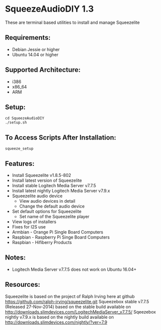SqueezeAudioDIY 1.3
=========================
These are terminal based utilities to install and manage Squeezelite

Requirements:
-------------
- Debian Jessie or higher
- Ubuntu 14.04 or higher

Supported Architecture:
-----------------------
- i386
- x86_64
- ARM

Setup:
-----------------------------------------------------
```shell
cd SqueezeAudioDIY
./setup.sh
```

To Access Scripts After Installation:
----------------------------------
```shell
squeeze_setup
```

Features:
---------
- Install Squeezelite v1.8.5-802
- Install latest version of Squeezelite
- Install stable Logitech Media Server v7.7.5
- Install latest nightly Logitech Media Server v7.9.x
- Squeezelite audio device
  - View audio devices in detail
  - Change the default audio device
- Set default options for Squeezelite
  - Set name of the Squeezelite player
- View logs of installers
- Fixes for I2S use
 - Armbian - Orange Pi Single Board Computers
 - Raspbian - Raspberry Pi Singe Board Computers
 - Raspbian - Hifiberry Products

Notes:
------
- Logitech Media Server v7.7.5 does not work on Ubuntu 16.04+

Resources:
------------
Squeezelite is based on the project of Ralph Irving here at github https://github.com/ralph-irving/squeezelite.git
Squeezebox stable v7.7.5 (Released 27-Nov-2014) based on the stable build available on http://downloads.slimdevices.com/LogitechMediaServer_v7.7.5/
Sqeezebox nightly v7.9.x is based on the nightly build available on http://downloads.slimdevices.com/nightly/?ver=7.9

